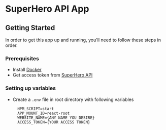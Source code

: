 # SuperHero API App

## Getting Started

In order to get this app up and running, you'll need to follow these steps in order.

### Prerequisites

* Install [Docker](https://www.docker.com/)
* Get access token from [SuperHero API](https://superheroapi.com/)

### Setting up variables

* Create a `.env` file in root directory with following variables

        NPM_SCRIPT=start
        APP_MOUNT_ID=react-root
        WEBSITE_NAME={ANY NAME YOU DESIRE}
        ACCESS_TOKEN={YOUR ACCESS TOKEN}
